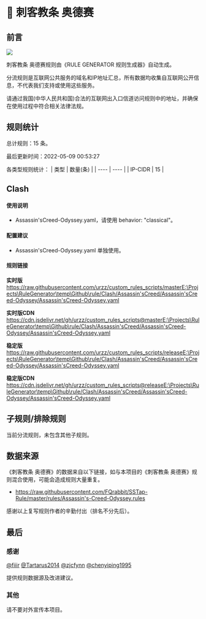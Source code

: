 # 🧸 刺客教条 奥德赛

## 前言

![](https://shields.io/badge/-移除重复规则-ff69b4)

刺客教条 奥德赛规则由《RULE GENERATOR 规则生成器》自动生成。

分流规则是互联网公共服务的域名和IP地址汇总，所有数据均收集自互联网公开信息，不代表我们支持或使用这些服务。

请通过我国(中华人民共和国)合法的互联网出入口信道访问规则中的地址，并确保在使用过程中符合相关法律法规。

## 规则统计

总计规则：15 条。

最后更新时间：2022-05-09 00:53:27

各类型规则统计：
| 类型 | 数量(条)  | 
| ---- | ----  |
| IP-CIDR | 15  | 


## Clash 

#### 使用说明
- Assassin'sCreed-Odyssey.yaml，请使用 behavior: "classical"。

#### 配置建议
- Assassin'sCreed-Odyssey.yaml 单独使用。

#### 规则链接
**实时版**
https://raw.githubusercontent.com/urzz/custom_rules_scripts/masterE:\Projects\RuleGenerator\temp\Github\rule/Clash/Assassin'sCreed/Assassin'sCreed-Odyssey/Assassin'sCreed-Odyssey.yaml

**实时版CDN**
https://cdn.jsdelivr.net/gh/urzz/custom_rules_scripts@masterE:\Projects\RuleGenerator\temp\Github\rule/Clash/Assassin'sCreed/Assassin'sCreed-Odyssey/Assassin'sCreed-Odyssey.yaml

**稳定版**
https://raw.githubusercontent.com/urzz/custom_rules_scripts/releaseE:\Projects\RuleGenerator\temp\Github\rule/Clash/Assassin'sCreed/Assassin'sCreed-Odyssey/Assassin'sCreed-Odyssey.yaml

**稳定版CDN**
https://cdn.jsdelivr.net/gh/urzz/custom_rules_scripts@releaseE:\Projects\RuleGenerator\temp\Github\rule/Clash/Assassin'sCreed/Assassin'sCreed-Odyssey/Assassin'sCreed-Odyssey.yaml

## 子规则/排除规则


当前分流规则，未包含其他子规则。

## 数据来源

《刺客教条 奥德赛》的数据来自以下链接，如与本项目的《刺客教条 奥德赛》规则混合使用，可能会造成规则大量重复。

- https://raw.githubusercontent.com/FQrabbit/SSTap-Rule/master/rules/Assassin's-Creed-Odyssey.rules


感谢以上复写规则作者的辛勤付出（排名不分先后）。

## 最后

### 感谢

[@fiiir](https://github.com/fiiir) [@Tartarus2014](https://github.com/Tartarus2014) [@zjcfynn](https://github.com/zjcfynn) [@chenyiping1995](https://github.com/chenyiping1995) 

提供规则数据源及改进建议。

### 其他

请不要对外宣传本项目。
